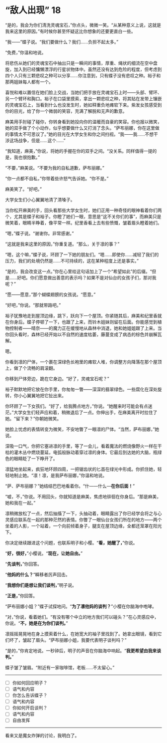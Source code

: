 # “敌人出现” 18

“是的，我会为你们清洗灵魂宝石，”你点头，微微一笑。“从某种意义上说，这就是我来这里的原因。”有时候你甚至怀疑这比你想象的还要更直白一些。

“我——”蝶子说。“我们要做什么？我们......负担不起太多。”

“免费，”你温和地说。

将悲伤从她们的灵魂宝石中抽出只是一瞬间的事情，厚重、绳状的细流在空中盘旋，加入到已经慵懒漂浮的行星状物体中。虽然还没有达到危险的程度，但考虑到四个人只有三颗悲叹之种可以分享......你注意到，只有蝶子没有悲叹之种。裕子和那两姐妹每人都有一个。

喜悦和难以置信在她们脸上交战，当她们把手放在灵魂宝石上时——头部、臂环、另一个臂环和胸口。裕子在口袋里摸索，拿出一颗悲叹之种，将其贴在发带上镶嵌的灵魂宝石上，当看到什么也没发生时，她如释重负地瘫软下来。紫发女孩感受到你的目光，给了你一个微弱的笑容，充满了解脱和无声的歉意。

麻美用手肘碰了碰你，你转身看到她投向你的温暖而自豪的笑容。你也报以微笑，她的双手做了个小动作，似乎想要做什么又打消了念头。“萨布丽娜，你在这里做的事情太不可思议了。”她的目光在大学女生和你之间扫视。“我——我......不想干涉这场战争，但是......这个......”

“我知道，麻美，”你说，将她的手握在你的双手之间。“没关系。同样值得一提的是，我也很抱歉。”

“不要，”麻美说。“不要为我的自私道歉，萨布丽娜。”

“你一点都不自私，”你带着些许怒气告诉她。“你不是。”

麻美笑了。“好吧。”

大学女生们小心翼翼地清了清嗓子。

当你松开麻美的手，回头看那些大学女生时，她们正用一种奇怪的眼神看着你们两个，尤其是蝶子和裕子。你瞪了她们一眼，意思是“这不关你们的事”，而麻美只是微笑着，眼睛半睁着，像平常一样。纪里香看上去有些愤慨，皱着眉头瞪着她们。

“嗯，”蝶子说。“谢谢你。非常感谢。”

“这就是我来这里的原因，”你重复道。“那么，关于凛的事？”

“嗯，这个嘛，”蝶子说，环顾了一下她的朋友们。“嗯......即使你......减轻了我们的压力，我们的处境仍然是......不可持续的，这在某种程度上还是事实。”

“是的，我会改变这一点。”你在心里给这句话加上了一个“希望如此”的后缀。“但是......好吧。你们愿意做出善意的表示吗？如果不是对仙台的女孩子们，那对我呢？”

“愿——愿意，”那个蝴蝶翅膀的女孩说。“愿意。”

“好吧，”你说。“那就带路吧。”

裕子犹豫地走到屋顶边缘，跳下，跃向下一个屋顶。你紧随其后，麻美和纪里香就在你身后。蝶子停顿了一下，也跟了上来，而铃木姐妹则留在后面。你能感觉到植物控制者——晴奈——的魔力正在缓慢地从森林中消退，她和她姐姐跟了上来。当你回头看时，森林已经开始以不自然的速度枯萎，藤蔓变成了病态的棕色并崩解瓦解。

嗯。

你看到凛的尸体，一个裹在深绿色长袍里的瘫软人堆，你调整方向降落在那个屋顶上，做了个流畅的肩滚翻。

你移到尸体旁边，跪在它身边。“好了，灵魂宝石呢？”

裕子默默地把它放在你手里，你匆匆一瞥——深深的翡翠绿色。一些腐化在深处旋转，你小心翼翼地把它扯出来。

你环顾了一下女孩们。“好了，给我腾点地方，”你说。“她醒来时可能会有点迷茫。”大学女生们轻声应和着，稍微退后了一点。你伸出手，在麻美离开时拉住了她。“留下来？”你朝她微笑。

她脸上忧虑的表情转变为微笑，不安地瞥了一眼凛的尸体。“当然，萨布丽娜，”她说。

深吸一口气，你把它塞进凛的手里，等了一会儿，看着魔法的燃烧像野火一样在干枯的灌木丛中燃烧蔓延，电弧般脉动着穿过凛的身体。它最后到达她的大脑，瓶绿色的眼睛眨了一下睁开了。

凛猛地坐起来，疯狂地环顾四周，一把锯齿状的匕首在绿光中形成。你抓住她，轻轻地制止她。“凛！凛，是我萨布丽娜，”你温和地说。

“萨、萨布丽娜？”她结结巴巴地看着你。“什——什么—**在你后面！**”

“嘘，不，”你说。不用回头，你就知道是麻美，焦虑地徘徊在你身后。“那是麻美，她和我在一起。”

凛稍微放松了一点，然后抽搐了一下，头抽动着，眼睛露出了你已经学会将之与心灵感应联系在一起的那种茫然的表情。你瞥了一眼仙台女孩们所在的地方——两个坐着的人影，一个站着，一个向前倾着身子，腿支在屋顶边缘，全都还笼罩在阳光下。

你决定继续跟进这个问题，也联系明子和小樱。“**看，她醒了，**”你说。

“**好，很好，**”小樱说。“**现在，让她自由。**”

“**先谈判，**”你回答。

“**他妈的什么？**”瞬移者厉声回击。

“**我想你们是想让我们谈判，**”明子说。

“**正是，**”你回答。

“萨布丽娜小姐？”蝶子试探地问。“**为了凛他妈的谈判？**”小樱在你脑海中咆哮。

“对，”你说，看着她们。“有没有哪个中立的地方我们可以碰头？”在心灵感应中，你说。“**不，她是在为你们谈判。**”

凛摇摇晃晃地在身上摸索着什么，在她宽大的袖子里找到了。她拿出眼镜，看到它们坏了，皱起了眉头。“萨布丽娜小姐，我要代表明子谈判吗？”

“是的，”你肯定地说。一秒钟后，明子的声音在你脑海中响起。“**我更希望由我来谈判。**”

蝶子皱了皱眉。“附近有一家咖啡馆，老板......不太留心。”

---

- [ ] 你如何回应明子？
- [ ] 语气和内容
- [ ] 你怎么告诉蝶子？
- [ ] 语气和内容
- [ ] 你如何开启谈判？
- [ ] 语气和内容
- [ ] 自由发挥

---

看来又是魔女炸弹的讨论，我明白了。
